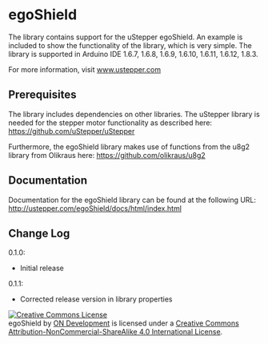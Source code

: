 # egoShield

The library contains support for the uStepper egoShield. An example is included to show the functionality of the library, which is very simple.
The library is supported in Arduino IDE 1.6.7, 1.6.8, 1.6.9, 1.6.10, 1.6.11, 1.6.12, 1.8.3.

For more information, visit www.ustepper.com

## Prerequisites
The library includes dependencies on other libraries. The uStepper library is needed for the stepper motor functionality as described here:
https://github.com/uStepper/uStepper

Furthermore, the egoShield library makes use of functions from the u8g2 library from Olikraus here:
https://github.com/olikraus/u8g2

## Documentation
Documentation for the egoShield library can be found at the following URL:
http://ustepper.com/egoShield/docs/html/index.html


## Change Log
0.1.0:	

- Initial release

0.1.1:	

- Corrected release version in library properties

<a rel="license" href="http://creativecommons.org/licenses/by-nc-sa/4.0/"><img alt="Creative Commons License" style="border-width:0" src="https://i.creativecommons.org/l/by-nc-sa/4.0/88x31.png" /></a><br /><span xmlns:dct="http://purl.org/dc/terms/" property="dct:title">egoShield</span> by <a xmlns:cc="http://creativecommons.org/ns#" href="www.ustepper.com" property="cc:attributionName" rel="cc:attributionURL">ON Development</a> is licensed under a <a rel="license" href="http://creativecommons.org/licenses/by-nc-sa/4.0/">Creative Commons Attribution-NonCommercial-ShareAlike 4.0 International License</a>.
